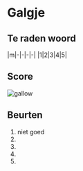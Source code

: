 # Galgje

## Te raden woord

|m|-|-|-|-|
|1|2|3|4|5|

## Score
![gallow](./images/1.png)

## Beurten
1. niet goed
2. 
3. 
4. 
5. 
